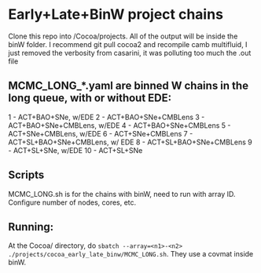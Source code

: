 # Early+Late+BinW project chains
Clone this repo into /Cocoa/projects. All of the output will be inside the binW folder.
I recommend git pull cocoa2 and recompile camb multifluid, I just removed the verbosity from casarini, it was polluting too much the .out file

## MCMC_LONG_*.yaml are binned W chains in the long queue, with or without EDE:
1 - ACT+BAO+SNe, w/EDE
2 - ACT+BAO+SNe+CMBLens
3 - ACT+BAO+SNe+CMBLens, w/EDE
4 - ACT+BAO+SNe+CMBLens
5 - ACT+SNe+CMBLens, w/EDE
6 - ACT+SNe+CMBLens
7 - ACT+SL+BAO+SNe+CMBLens, w/ EDE
8 - ACT+SL+BAO+SNe+CMBLens
9 - ACT+SL+SNe, w/EDE
10 - ACT+SL+SNe

## Scripts
MCMC_LONG.sh is for the chains with binW, need to run with array ID. Configure number of nodes, cores, etc.
## Running:
At the Cocoa/ directory, do `sbatch --array=<n1>-<n2> ./projects/cocoa_early_late_binw/MCMC_LONG.sh`. They use a covmat inside binW.
